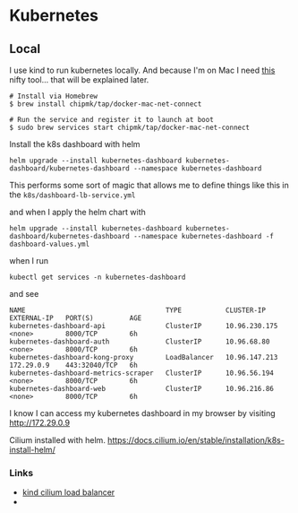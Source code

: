 # Kubernetes

## Local

I use kind to run kubernetes locally. And because I'm on Mac I need [this](https://github.com/chipmk/docker-mac-net-connect?tab=readme-ov-file#installation) nifty tool... that will be explained later.

```aiignore
# Install via Homebrew
$ brew install chipmk/tap/docker-mac-net-connect

# Run the service and register it to launch at boot
$ sudo brew services start chipmk/tap/docker-mac-net-connect
```

Install the k8s dashboard with helm

```aiignore
helm upgrade --install kubernetes-dashboard kubernetes-dashboard/kubernetes-dashboard --namespace kubernetes-dashboard
```

This performs some sort of magic that allows me to define things like this in the `k8s/dashboard-lb-service.yml`

and when I apply the helm chart with

```aiignore
helm upgrade --install kubernetes-dashboard kubernetes-dashboard/kubernetes-dashboard --namespace kubernetes-dashboard -f dashboard-values.yml
```

when I run

```aiignore
kubectl get services -n kubernetes-dashboard
```

and see

```aiignore
NAME                                   TYPE           CLUSTER-IP      EXTERNAL-IP   PORT(S)         AGE
kubernetes-dashboard-api               ClusterIP      10.96.230.175   <none>        8000/TCP        6h
kubernetes-dashboard-auth              ClusterIP      10.96.68.80     <none>        8000/TCP        6h
kubernetes-dashboard-kong-proxy        LoadBalancer   10.96.147.213   172.29.0.9    443:32040/TCP   6h
kubernetes-dashboard-metrics-scraper   ClusterIP      10.96.56.194    <none>        8000/TCP        6h
kubernetes-dashboard-web               ClusterIP      10.96.216.86    <none>        8000/TCP        6h
```

I know I can access my kubernetes dashboard in my browser by visiting http://172.29.0.9

Cilium installed with helm. https://docs.cilium.io/en/stable/installation/k8s-install-helm/

### Links

- [kind cilium load balancer](https://fence-io.github.io/website/articles/networking/setting-up-load-balancer-service-with-cilium-in-kind-cluster/#containers-networking-on-macos)
-

